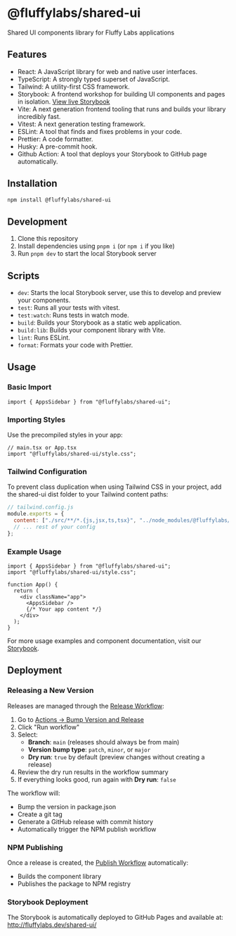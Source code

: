# @fluffylabs/shared-ui

Shared UI components library for Fluffy Labs applications

## Features

- React: A JavaScript library for web and native user interfaces.
- TypeScript: A strongly typed superset of JavaScript.
- Tailwind: A utility-first CSS framework.
- Storybook: A frontend workshop for building UI components and pages in isolation. [View live Storybook](http://fluffylabs.dev/shared-ui/)
- Vite: A next generation frontend tooling that runs and builds your library incredibly fast.
- Vitest: A next generation testing framework.
- ESLint: A tool that finds and fixes problems in your code.
- Prettier: A code formatter.
- Husky: A pre-commit hook.
- Github Action: A tool that deploys your Storybook to GitHub page automatically.

## Installation

```bash
npm install @fluffylabs/shared-ui
```

## Development

1. Clone this repository
2. Install dependencies using `pnpm i` (or `npm i` if you like)
3. Run `pnpm dev` to start the local Storybook server

## Scripts

- `dev`: Starts the local Storybook server, use this to develop and preview your components.
- `test`: Runs all your tests with vitest.
- `test:watch`: Runs tests in watch mode.
- `build`: Builds your Storybook as a static web application.
- `build:lib`: Builds your component library with Vite.
- `lint`: Runs ESLint.
- `format`: Formats your code with Prettier.

## Usage

### Basic Import

```tsx
import { AppsSidebar } from "@fluffylabs/shared-ui";
```

### Importing Styles

Use the precompiled styles in your app:

```tsx
// main.tsx or App.tsx
import "@fluffylabs/shared-ui/style.css";
```

### Tailwind Configuration

To prevent class duplication when using Tailwind CSS in your project, add the shared-ui dist folder to your Tailwind content paths:

```js
// tailwind.config.js
module.exports = {
  content: ["./src/**/*.{js,jsx,ts,tsx}", "../node_modules/@fluffylabs/shared-ui/dist/**/*.js"],
  // ... rest of your config
};
```

### Example Usage

```tsx
import { AppsSidebar } from "@fluffylabs/shared-ui";
import "@fluffylabs/shared-ui/style.css";

function App() {
  return (
    <div className="app">
      <AppsSidebar />
      {/* Your app content */}
    </div>
  );
}
```

For more usage examples and component documentation, visit our [Storybook](http://fluffylabs.dev/shared-ui/).

## Deployment

### Releasing a New Version

Releases are managed through the [Release Workflow](.github/workflows/shared-ui-release.yml):

1. Go to [Actions → Bump Version and Release](../../actions/workflows/shared-ui-release.yml)
2. Click "Run workflow"
3. Select:
   - **Branch**: `main` (releases should always be from main)
   - **Version bump type**: `patch`, `minor`, or `major`
   - **Dry run**: `true` by default (preview changes without creating a release)
4. Review the dry run results in the workflow summary
5. If everything looks good, run again with **Dry run**: `false`

The workflow will:

- Bump the version in package.json
- Create a git tag
- Generate a GitHub release with commit history
- Automatically trigger the NPM publish workflow

### NPM Publishing

Once a release is created, the [Publish Workflow](.github/workflows/shared-ui-publish.yml) automatically:

- Builds the component library
- Publishes the package to NPM registry

### Storybook Deployment

The Storybook is automatically deployed to GitHub Pages and available at:
http://fluffylabs.dev/shared-ui/
